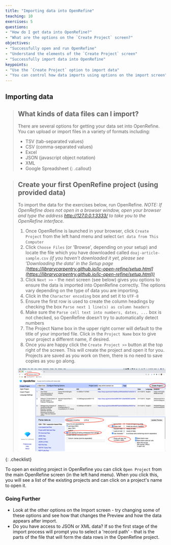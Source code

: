 ```yaml
---
title: "Importing data into OpenRefine"
teaching: 10
exercises: 5
questions:
- "How do I get data into OpenRefine?"
- "What are the options on the `Create Project` screen?"
objectives:
- "Successfully open and run OpenRefine"
- "Understand the elements of the `Create Project` screen" 
- "Successfully import data into OpenRefine"
keypoints:
- "Use the `Create Project` option to import data"
- "You can control how data imports using options on the import screen"
---
```


## Importing data

>## What kinds of data files can I import?
>There are several options for getting your data set into OpenRefine. You can upload or import files in a variety of formats including:
>
>* TSV (tab-separated values)
>* CSV (comma-separated values)
>* Excel
>* JSON (javascript object notation)
>* XML
>* Google Spreadsheet
{: .callout}

>## Create your first OpenRefine project (using provided data)
>
> To import the data for the exercises below, run OpenRefine. *NOTE: If OpenRefine does not open in a browser window, open your browser and type the address <http://127.0.0.1:3333/> to take you to the OpenRefine interface.*
>
>1. Once OpenRefine is launched in your browser, click `Create Project` from the left hand menu and select `Get data from This Computer`
>2. Click `Choose Files` (or 'Browse', depending on your setup) and locate the file which you have downloaded called `doaj-article-sample.csv` *(if you haven't downloaded it yet, please see 'Downloading the data' in the Setup page [https://librarycarpentry.github.io/lc-open-refine/setup.html](https://librarycarpentry.github.io/lc-open-refine/setup.html))*
>3. Click `Next >>` - the next screen (see below) gives you options to ensure the data is imported into OpenRefine correctly. The options vary depending on the type of data you are importing.
>4. Click in the `Character encoding` box and set it to `UTF-8`
>5. Ensure the first row is used to create the column headings by checking the box `Parse next 1 line(s) as column headers`
>6. Make sure the `Parse cell text into numbers, dates, ...` box is not checked, so OpenRefine doesn't try to automatically detect numbers
>7. The Project Name box in the upper right corner will default to the title of your imported file. Click in the `Project Name` box to give your project a different name, if desired.
>8. Once you are happy click the `Create Project >>` button at the top right of the screen. This will create the project and open it for you. Projects are saved as you work on them, there is no need to save copies as you go along.
>   
> ![Create project screen capture](../assets/img/openrefine_ui.png)
>
{: .checklist}

To open an existing project in OpenRefine you can click `Open Project` from the main OpenRefine screen (in the left hand menu). When you click this, you will see a list of the existing projects and can click on a project's name to open it.

### Going Further
* Look at the other options on the Import screen - try changing some of these options and see how that changes the Preview and how the data appears after import.
* Do you have access to JSON or XML data? If so the first stage of the import process will prompt you to select a 'record path' - that is the parts of the file that will form the data rows in the OpenRefine project.

